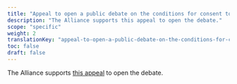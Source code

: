 ```yaml
---
title: "Appeal to open a public debate on the conditions for consent to circumcision"
description: "The Alliance supports this appeal to open the debate."
scope: "specific"
weight: 2
translationKey: "appeal-to-open-a-public-debate-on-the-conditions-for-consent-to-circumcision"
toc: false
draft: false
---
```


The Alliance supports [this appeal](https://www.droitaucorps.com/appeal-to-open-a-public-debate-on-the-conditions-for-consent-to-circumcision) to open the debate.
